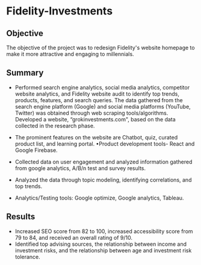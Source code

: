# Fidelity-Investments

## Objective

The objective of the project was to redesign Fidelity's website homepage to make it more attractive and engaging to millennials.

## Summary

* Performed search engine analytics, social media analytics, competitor website analytics, and Fidelity website audit to identify top trends, products, features, and search queries. The data gathered from the search engine platform (Google) and social media platforms (YouTube, Twitter) was obtained through web scraping tools/algorithms.
Developed a website, “grokinvestments.com", based on the data collected in the research phase. 

* The prominent features on the website are Chatbot, quiz, curated product list, and learning portal. •Product development tools- React and Google Firebase.
* Collected data on user engagement and analyzed information gathered from google analytics, A/B/n test and survey results.
* Analyzed the data through topic modeling, identifying correlations, and top trends.
* Analytics/Testing tools: Google optimize, Google analytics, Tableau.

## Results

* Increased SEO score from 82 to 100, increased accessibility score from 79 to 84, and received an overall rating of 9/10.
* Identified top advising sources, the relationship between income and investment risks, and the relationship between age and investment risk tolerance.
